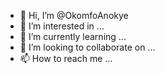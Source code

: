 - 👋 Hi, I’m @OkomfoAnokye
- 👀 I’m interested in ...
- 🌱 I’m currently learning ...
- 💞️ I’m looking to collaborate on ...
- 📫 How to reach me ...

<!---
OkomfoAnokye/OkomfoAnokye is a ✨ special ✨ repository because its `README.md` (this file) appears on your GitHub profile.
You can click the Preview link to take a look at your changes.
--->
